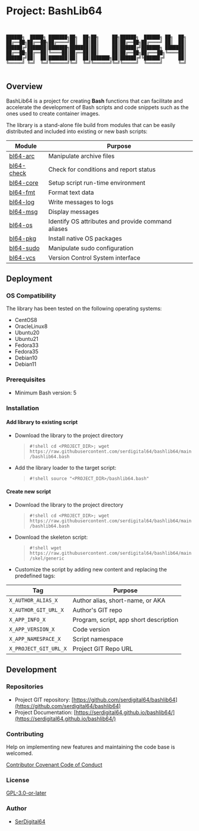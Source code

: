 # Project: BashLib64

```shell linenums="0"


██████╗  █████╗ ███████╗██╗  ██╗██╗     ██╗██████╗  ██████╗ ██╗  ██╗
██╔══██╗██╔══██╗██╔════╝██║  ██║██║     ██║██╔══██╗██╔════╝ ██║  ██║
██████╔╝███████║███████╗███████║██║     ██║██████╔╝███████╗ ███████║
██╔══██╗██╔══██║╚════██║██╔══██║██║     ██║██╔══██╗██╔═══██╗╚════██║
██████╔╝██║  ██║███████║██║  ██║███████╗██║██████╔╝╚██████╔╝     ██║
╚═════╝ ╚═╝  ╚═╝╚══════╝╚═╝  ╚═╝╚══════╝╚═╝╚═════╝  ╚═════╝      ╚═╝


```

## Overview

BashLib64 is a project for creating **Bash** functions that can facilitate and accelerate the development of Bash scripts and code snippets such as the ones used to create container images.

The library is a stand-alone file build from modules that can be easily distributed and included into existing or new bash scripts:

| Module                                                             | Purpose                                            |
| ------------------------------------------------------------------ | -------------------------------------------------- |
| [bl64-arc](https://serdigital64.github.io/bashlib64/bl64-arc/)     | Manipulate archive files                           |
| [bl64-check](https://serdigital64.github.io/bashlib64/bl64-check/) | Check for conditions and report status             |
| [bl64-core](https://serdigital64.github.io/bashlib64/bl64-core/)   | Setup script run-time environment                  |
| [bl64-fmt](https://serdigital64.github.io/bashlib64/bl64-fmt/)     | Format text data                                   |
| [bl64-log](https://serdigital64.github.io/bashlib64/bl64-log/)     | Write messages to logs                             |
| [bl64-msg](https://serdigital64.github.io/bashlib64/bl64-msg/)     | Display messages                                   |
| [bl64-os](https://serdigital64.github.io/bashlib64/bl64-os/)       | Identify OS attributes and provide command aliases |
| [bl64-pkg](https://serdigital64.github.io/bashlib64/bl64-pkg/)     | Install native OS packages                         |
| [bl64-sudo](https://serdigital64.github.io/bashlib64/bl64-sudo/)   | Manipulate sudo configuration                      |
| [bl64-vcs](https://serdigital64.github.io/bashlib64/bl64-vcs/)     | Version Control System interface                   |

## Deployment

### OS Compatibility

The library has been tested on the following operating systems:

- CentOS8
- OracleLinux8
- Ubuntu20
- Ubuntu21
- Fedora33
- Fedora35
- Debian10
- Debian11

### Prerequisites

- Minimum Bash version: 5

### Installation

#### Add library to existing script

- Download the library to the project directory
  > `#!shell cd <PROJECT_DIR>; wget https://raw.githubusercontent.com/serdigital64/bashlib64/main/bashlib64.bash`
- Add the library loader to the target script:
  > `#!shell source "<PROJECT_DIR>/bashlib64.bash"`

#### Create new script

- Download the library to the project directory
  > `#!shell cd <PROJECT_DIR>; wget https://raw.githubusercontent.com/serdigital64/bashlib64/main/bashlib64.bash`
- Download the skeleton script:
  > `#!shell wget https://raw.githubusercontent.com/serdigital64/bashlib64/main/skel/generic`
- Customize the script by adding new content and replacing the predefined tags:

| Tag                   | Purpose                                |
| --------------------- | -------------------------------------- |
| `X_AUTHOR_ALIAS_X`    | Author alias, short-name, or AKA       |
| `X_AUTHOR_GIT_URL_X`  | Author's GIT repo                      |
| `X_APP_INFO_X`        | Program, script, app short description |
| `X_APP_VERSION_X`     | Code version                           |
| `X_APP_NAMESPACE_X`   | Script namespace                       |
| `X_PROJECT_GIT_URL_X` | Project GIT Repo URL                   |

## Development

### Repositories

- Project GIT repository: [https://github.com/serdigital64/bashlib64](https://github.com/serdigital64/bashlib64)
- Project Documentation: [https://serdigital64.github.io/bashlib64/](https://serdigital64.github.io/bashlib64/)

### Contributing

Help on implementing new features and maintaining the code base is welcomed.

[Contributor Covenant Code of Conduct](https://serdigital64.github.io/bashlib64/cod/)

### License

[GPL-3.0-or-later](https://www.gnu.org/licenses/gpl-3.0.txt)

### Author

- [SerDigital64](https://github.com/serdigital64)
